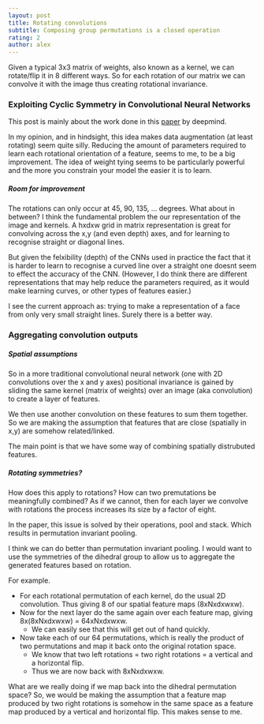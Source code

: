 ```yaml
---
layout: post
title: Rotating convolutions
subtitle: Composing group permutations is a closed operation
rating: 2
author: alex
---
```


Given a typical 3x3 matrix of weights, also known as a kernel, we can rotate/flip it in 8 different ways. So for each rotation of our matrix we can convolve it with the image thus creating rotational invariance.

### Exploiting Cyclic Symmetry in Convolutional Neural Networks

This post is mainly about the work done in this [paper](http://arxiv.org/pdf/1602.02660v1.pdf) by deepmind.

In my opinion, and in hindsight, this idea makes data augmentation (at least rotating) seem quite silly. Reducing the amount of parameters required to learn each rotational orientation of a feature, seems to me, to be a big improvement. The idea of weight tying seems to be particularly powerful and the more you constrain your model the easier it is to learn.

##### Room for improvement

 The rotations can only occur at 45, 90, 135, ... degrees. What about in between? I think the fundamental problem the our representation of the image and kernels. A hxdxw grid in matrix representation is great for convolving across the x,y (and even depth) axes, and for learning to recognise straight or diagonal lines. 

But given the felxibility (depth) of the CNNs used in practice the fact that it is harder to learn to recognise a curved line over a straight one doesnt seem to effect the accuracy of the CNN. (However, I do think there are different representations that may help reduce the parameters required, as it would make learning curves, or other types of features easier.)

I see the current approach as: trying to make a representation of a face from only very small straight lines. Surely there is a better way.

### Aggregating convolution outputs

##### Spatial assumptions

So in a more traditional convolutional neural network (one with 2D convolutions over the x and y axes) positional invariance is gained by sliding the same kernel (matrix of weights) over an image (aka convolution) to create a layer of features. 

We then use another convolution on these features to sum them together. So we are making the assumption that features that are close (spatially in x,y) are somehow related/linked. 

The main point is that we have some way of combining spatially distrubuted features.

##### Rotating symmetries?

How does this apply to rotations? How can two premutations be meaningfully combined? As if we cannot, then for each layer we convolve with rotations the process increases its size by a factor of eight.

In the paper, this issue is solved by their operations, pool and stack. Which results in permutation invariant pooling.

I think we can do better than permutation invariant pooling. I would want to use the symmetries of the dihedral group to allow us to aggregate the generated features based on rotation. 

For example. 

* For each rotational permutation of each kernel, do the usual 2D convolution. Thus giving 8 of our spatial feature maps (8xNxdxwxw). 
* Now for the next layer do the same again over each feature map, giving 8x(8xNxdxwxw) = 64xNxdxwxw. 
	* We can easily see that this will get out of hand quickly.
* Now take each of our 64 permutations, which is really the product of two permutations and map it back onto the original rotation space. 
	* We know that two left rotations = two right rotations = a vertical and a horizontal flip.
	* Thus we are now back with 8xNxdxwxw.

What are we really doing if we map back into the dihedral permutation space? So, we would be making the assumption that a feature map produced by two right rotations is somehow in the same space as a feature map produced by a vertical and horizontal flip. This makes sense to me.

